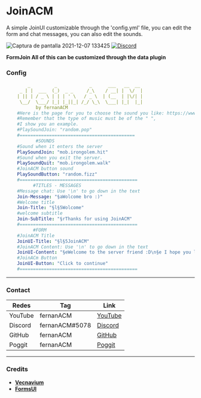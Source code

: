 # JoinACM
A simple JoinUI customizable through the 'config.yml' file, you can edit the form and chat messages, you can also edit the sounds.

![Captura de pantalla 2021-12-07 133425](https://user-images.githubusercontent.com/83558341/145087376-84190bc4-3d3b-4624-b5df-2e7152ca24c7.png)
<a href="https://discord.gg/YyE9XFckqb"><img src="https://img.shields.io/discord/837701868649709568?label=discord&color=7289DA&logo=discord" alt="Discord" /></a>

**FormJoin All of this can be customized through the data plugin**

### Config
```yaml
        _         _            _      ___   __  __ 
     _ | |  ___  (_)  _ _     /_\    / __| |  \/  |
    | || | / _ \ | | | ' \   / _ \  | (__  | |\/| |
     \__/  \___/ |_| |_||_| /_/ \_\  \___| |_|  |_|
           by fernanACM
    #Here is the page for you to choose the sound you like: https://www.digminecraft.com/lists/sound_list_pe.php
    #Remember that the type of music must be of the " ", 
    #I show you an example.
    #PlaySoundJoin: "random.pop"
    #===========================================
           #SOUNDS
    #Sound when it enters the server
    PlaySoundJoin: "mob.irongolem.hit"
    #Sound when you exit the server.
    PlaySoundQuit: "mob.irongolem.walk"
    #JoinACM button sound
    PlaySoundButton: "random.fizz"                                               
    #============================================
          #TITLES - MESSAGES
    #Message chat: Use '\n' to go down in the text
    Join-Message: "§aWolcome bro :)"
    #Welcome title
    Join-Title: "§l§5Wolcome"
    #welcome subtitle
    Join-SubTitle: "§rThanks for using JoinACM"
    #============================================
          #FORM
    #JoinACM Title
    JoinUI-Title: "§l§5JoinACM"
    #JoinACM Content: Use '\n' to go down in the text
    JoinUI-Content: "§eWelcome to the server friend :D\n§e I hope you like it very much."
    #JoinACm Button
    JoinUI-Button: "Click to continue"
    #============================================
```
***

### Contact
| Redes | Tag | Link |
|-------|-------------|------|
| YouTube | fernanACM | [YouTube](https://www.youtube.com/channel/UC-M5iTrCItYQBg5GMuX5ySw) | 
| Discord | fernanACM#5078 | [Discord](https://discord.gg/YyE9XFckqb) |
| GitHub | fernanACM | [GitHub](https://github.com/fernanACM)
| Poggit | fernanACM | [Poggit](https://poggit.pmmp.io/ci/fernanACM)
****

### Credits
* **[Vecnavium](https://github.com/Vecnavium)**
* **[FormsUI](https://github.com/Vecnavium/FormsUI/tree/master/)** 
